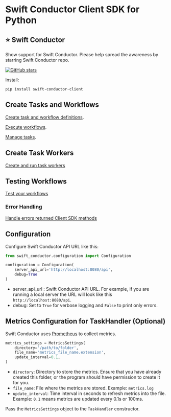 # Swift Conductor Client SDK for Python

## ⭐ Swift Conductor

Show support for Swift Conductor.  Please help spread the awareness by starring Swift Conductor repo.

[![GitHub stars](https://img.shields.io/github/stars/swift-conductor/conductor.svg?style=social&label=Star&maxAge=)](https://GitHub.com/swift-conductor/conductor/)


Install:

```shell
pip install swift-conductor-client
```

## Create Tasks and Workflows

[Create task and workflow definitions](https://github.com/swift-conductor/conductor-client-python/tree/main/docs/metadata.md).  

[Execute workflows](https://github.com/swift-conductor/conductor-client-python/tree/main/docs/workflow.md).

[Manage tasks](https://github.com/swift-conductor/conductor-client-python/tree/main/docs/task.md).

## Create Task Workers

[Create and run task workers](https://github.com/swift-conductor/conductor-client-python/tree/main/docs/worker.md)

## Testing Workflows

[Test your workflows](https://github.com/swift-conductor/conductor-client-python/tree/main/docs/testing.md)

### Error Handling

[Handle errors returned Client SDK methods](https://github.com/swift-conductor/conductor-client-python/tree/main/docs/exceptions.md)

## Configuration

Configure Swift Conductor API URL like this: 

```python
from swift_conductor.configuration import Configuration

configuration = Configuration(
    server_api_url='http://localhost:8080/api',
    debug=True
)
```

* server_api_url : Swift Conductor API URL. For example, if you are running a local server the URL will look like this `http://localhost:8080/api`.
* debug: Set to `True` for verbose logging and `False` to print only errors.

## Metrics Configuration for TaskHandler (Optional)

Swift Conductor uses [Prometheus](https://prometheus.io/) to collect metrics.

```python
metrics_settings = MetricsSettings(
    directory='/path/to/folder',
    file_name='metrics_file_name.extension',
    update_interval=0.1,
)
```

* `directory`: Directory to store the metrics. Ensure that you have already created this folder, or the program should have permission to create it for you.
* `file_name`: File where the metrics are stored. Example: `metrics.log`
* `update_interval`: Time interval in seconds to refresh metrics into the file. Example: `0.1` means metrics are updated every  0.1s or 100ms.

Pass the `MetricsSettings` object to the `TaskHandler` constructor. 


